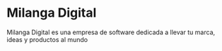 # Milanga Digital

<p>Milanga Digital es una empresa de software dedicada a llevar tu marca, ideas y productos al mundo</p>